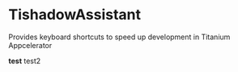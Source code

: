 # TishadowAssistant

Provides keyboard shortcuts to speed up development in Titanium Appcelerator 

<strong>test</strong> test2
